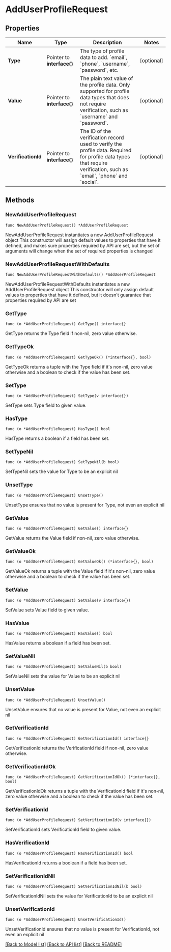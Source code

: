 # AddUserProfileRequest

## Properties

Name | Type | Description | Notes
------------ | ------------- | ------------- | -------------
**Type** | Pointer to **interface{}** | The type of profile data to add. &#x60;email&#x60;, &#x60;phone&#x60;, &#x60;username&#x60;, &#x60;password&#x60;, etc. | [optional] 
**Value** | Pointer to **interface{}** | The plain text value of the profile data. Only supported for profile data types that does not require verification, such as &#x60;username&#x60; and &#x60;password&#x60;. | [optional] 
**VerificationId** | Pointer to **interface{}** | The ID of the verification record used to verify the profile data. Required for profile data types that require verification, such as &#x60;email&#x60;, &#x60;phone&#x60; and &#x60;social&#x60;. | [optional] 

## Methods

### NewAddUserProfileRequest

`func NewAddUserProfileRequest() *AddUserProfileRequest`

NewAddUserProfileRequest instantiates a new AddUserProfileRequest object
This constructor will assign default values to properties that have it defined,
and makes sure properties required by API are set, but the set of arguments
will change when the set of required properties is changed

### NewAddUserProfileRequestWithDefaults

`func NewAddUserProfileRequestWithDefaults() *AddUserProfileRequest`

NewAddUserProfileRequestWithDefaults instantiates a new AddUserProfileRequest object
This constructor will only assign default values to properties that have it defined,
but it doesn't guarantee that properties required by API are set

### GetType

`func (o *AddUserProfileRequest) GetType() interface{}`

GetType returns the Type field if non-nil, zero value otherwise.

### GetTypeOk

`func (o *AddUserProfileRequest) GetTypeOk() (*interface{}, bool)`

GetTypeOk returns a tuple with the Type field if it's non-nil, zero value otherwise
and a boolean to check if the value has been set.

### SetType

`func (o *AddUserProfileRequest) SetType(v interface{})`

SetType sets Type field to given value.

### HasType

`func (o *AddUserProfileRequest) HasType() bool`

HasType returns a boolean if a field has been set.

### SetTypeNil

`func (o *AddUserProfileRequest) SetTypeNil(b bool)`

 SetTypeNil sets the value for Type to be an explicit nil

### UnsetType
`func (o *AddUserProfileRequest) UnsetType()`

UnsetType ensures that no value is present for Type, not even an explicit nil
### GetValue

`func (o *AddUserProfileRequest) GetValue() interface{}`

GetValue returns the Value field if non-nil, zero value otherwise.

### GetValueOk

`func (o *AddUserProfileRequest) GetValueOk() (*interface{}, bool)`

GetValueOk returns a tuple with the Value field if it's non-nil, zero value otherwise
and a boolean to check if the value has been set.

### SetValue

`func (o *AddUserProfileRequest) SetValue(v interface{})`

SetValue sets Value field to given value.

### HasValue

`func (o *AddUserProfileRequest) HasValue() bool`

HasValue returns a boolean if a field has been set.

### SetValueNil

`func (o *AddUserProfileRequest) SetValueNil(b bool)`

 SetValueNil sets the value for Value to be an explicit nil

### UnsetValue
`func (o *AddUserProfileRequest) UnsetValue()`

UnsetValue ensures that no value is present for Value, not even an explicit nil
### GetVerificationId

`func (o *AddUserProfileRequest) GetVerificationId() interface{}`

GetVerificationId returns the VerificationId field if non-nil, zero value otherwise.

### GetVerificationIdOk

`func (o *AddUserProfileRequest) GetVerificationIdOk() (*interface{}, bool)`

GetVerificationIdOk returns a tuple with the VerificationId field if it's non-nil, zero value otherwise
and a boolean to check if the value has been set.

### SetVerificationId

`func (o *AddUserProfileRequest) SetVerificationId(v interface{})`

SetVerificationId sets VerificationId field to given value.

### HasVerificationId

`func (o *AddUserProfileRequest) HasVerificationId() bool`

HasVerificationId returns a boolean if a field has been set.

### SetVerificationIdNil

`func (o *AddUserProfileRequest) SetVerificationIdNil(b bool)`

 SetVerificationIdNil sets the value for VerificationId to be an explicit nil

### UnsetVerificationId
`func (o *AddUserProfileRequest) UnsetVerificationId()`

UnsetVerificationId ensures that no value is present for VerificationId, not even an explicit nil

[[Back to Model list]](../README.md#documentation-for-models) [[Back to API list]](../README.md#documentation-for-api-endpoints) [[Back to README]](../README.md)



